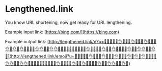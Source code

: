# Lengthened.link
You know URL shortening, now get ready for URL lengthening.

Example input link: [https://bing.com/](https://bing.com)

Example output link: [http://lengthened.link/e?u=💯🔥🔥😂💯👌💯😂💯👌💯😂💯👌😂😂💯👌😂👌😂👌🔥🔥😂🔥👌👌😂🔥👌👌💯🔥😂🔥💯🔥🔥💯💯🔥👌🔥💯🔥💯👌😂🔥👌🔥💯🔥😂👌💯🔥👌👌💯🔥👌💯](http://lengthened.link/emoji?u=💯🔥🔥😂💯👌💯😂💯👌💯😂💯👌😂😂💯👌😂👌😂👌🔥🔥😂🔥👌👌😂🔥👌👌💯🔥😂🔥💯🔥🔥💯💯🔥👌🔥💯🔥💯👌😂🔥👌🔥💯🔥😂👌💯🔥👌👌💯🔥👌💯)
